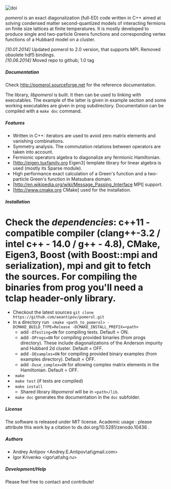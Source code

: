 ![doi](https://zenodo.org/badge/4569/aeantipov/pomerol.png)

*pomerol* is an exact diagonalization (full-ED) code written in C++ aimed at solving condensed matter second-quantized models of interacting fermions on finite size lattices at finite temperatures. It is mostly developed to produce single and two-particle Greens functions and corresponding vertex functions of a Hubbard model on a cluster.

_[10.01.2014]_ Updated pomerol to 2.0 version, that supports MPI. Removed obsolete hdf5 bindings.  
_[10.06.2014]_ Moved repo to github; 1.0 tag

##### Documentation
Check http://pomerol.sourceforge.net for the reference documentation.

The library, _libpomerol_ is built. It then can be used to linking with executables. The example of the latter is given in example section and some working executables are given in prog subdirectory.
Documentation can be compiled with a `make doc` command.
#####  Features
  * Written in C++: iterators are used to avoid zero matrix elements and vanishing combinations. 
  * Symmetry analysis. The commutation relations between operators are taken into account.
  * Fermionic operators algebra to diagonalize any fermionic Hamiltonian.
  * [http://eigen.tuxfamily.org Eigen3] template library for linear algebra is used (mostly its Sparse module).
  * High performance exact calculation of a Green's function and a two-particle Green's function in Matsubara domain.
  * [http://en.wikipedia.org/wiki/Message_Passing_Interface MPI] support. 
  * [http://www.cmake.org CMake] used for the installation.

##### Installation
  # Check the *dependencies*: c++11 - compatible compiler (clang++-3.2 / intel c++ - 14.0 / g++ - 4.8), CMake, Eigen3, Boost (with Boost::mpi and serialization), mpi and git to fetch the sources. For compiling the binaries from prog you'll need a tclap header-only library. 
  - Checkout the latest sources `git clone https://github.com/aeantipov/pomerol.git`
  - In a directory run ` cmake <path_to_pomerol> -DCMAKE_BUILD_TYPE=Release -DCMAKE_INSTALL_PREFIX=<path>` 
    * add `-DTesting=ON` for compiling tests. Default = ON.
    * add `-DProgs=ON` for compiling provided binaries (from progs directory). These include diagonalizations of the Anderson impurity and Hubbard 2d cluster. Default = OFF.
    * add `-DExamples=ON` for compiling provided binary examples (from examples directory). Default = OFF.
    * add `-Duse_complex=ON` for allowing complex matrix elements in the Hamiltonian. Default = OFF.
  - ` make`
  - ` make test` (if tests are compiled)
  - ` make install`
    * Shared library _libpomerol_ will be in `<path>/lib`.
  - ` make doc` generates the documentation in the `doc` subfolder.

##### License 
The software is released under MIT license. 
Academic usage : please attribute this work by a citation to dx.doi.org/10.5281/zenodo.10436 .
##### Authors
  * Andrey Antipov <Andrey.E.Antipov\at\gmail.com>
  * Igor Krivenko <igor\at\shg.ru>

##### Development/Help 
Please feel free to contact and contribute!
